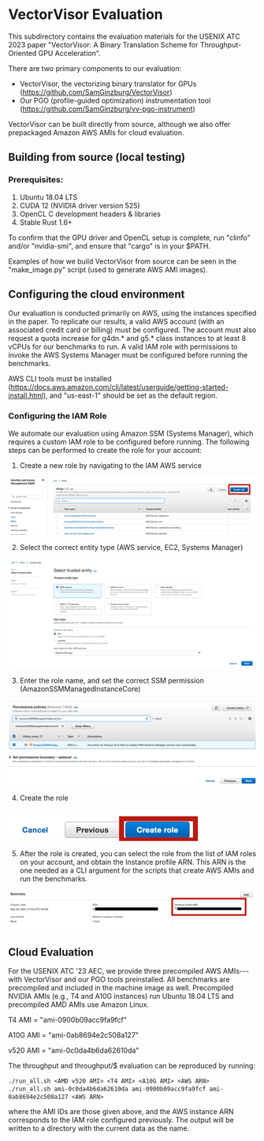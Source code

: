 # VectorVisor Evaluation

This subdirectory contains the evaluation materials for the USENIX ATC 2023 paper "VectorVisor: A Binary Translation Scheme for Throughput-Oriented GPU Acceleration".

There are two primary components to our evaluation:
- VectorVisor, the vectorizing binary translator for GPUs (https://github.com/SamGinzburg/VectorVisor)
- Our PGO (profile-guided optimization) instrumentation tool (https://github.com/SamGinzburg/vv-pgo-instrument)

VectorVisor can be built directly from source, although we also offer prepackaged Amazon AWS AMIs for cloud evaluation.

## Building from source (local testing)

### Prerequisites:
1. Ubuntu 18.04 LTS
2. CUDA 12 (NVIDIA driver version 525)
3. OpenCL C development headers & libraries
4. Stable Rust 1.6+

To confirm that the GPU driver and OpenCL setup is complete, run "clinfo" and/or "nvidia-smi", and ensure that "cargo" is in your $PATH.

Examples of how we build VectorVisor from source can be seen in the "make_image.py" script (used to generate AWS AMI images).

## Configuring the cloud environment

Our evaluation is conducted primarily on AWS, using the instances specified in the paper. To replicate our results, a valid AWS account (with an associated credit card or billing) must be configured. The account must also request a quota increase for g4dn.* and g5.* class instances to at least 8 vCPUs for our benchmarks to run. A valid IAM role with permissions to invoke the AWS Systems Manager must be configured before running the benchmarks.

AWS CLI tools must be installed (https://docs.aws.amazon.com/cli/latest/userguide/getting-started-install.html), and "us-east-1" should be set as the default region.

### Configuring the IAM Role

We automate our evaluation using Amazon SSM (Systems Manager), which requires a custom IAM role to be configured before running. The following steps can be performed to create the role for your account:

1. Create a new role by navigating to the IAM AWS service

![Screenshot](ssmconfig/create-role.png)

2. Select the correct entity type (AWS service, EC2, Systems Manager)

![Screenshot](ssmconfig/aws-service-ssm.png)

3. Enter the role name, and set the correct SSM permission (AmazonSSMManagedInstanceCore)

![Screenshot](ssmconfig/set-permissions.png)

4. Create the role

![Screenshot](ssmconfig/create-role-button.png)

5. After the role is created, you can select the role from the list of IAM roles on your account, and obtain the Instance profile ARN. This ARN is the one needed as a CLI argument for the scripts that create AWS AMIs and run the benchmarks.

![Screenshot](ssmconfig/role-summary.png)

## Cloud Evaluation

For the USENIX ATC '23 AEC, we provide three precompiled AWS AMIs---with VectorVisor and our PGO tools preinstalled. All benchmarks are precompiled and included in the machine image as well. Precompiled NVIDIA AMIs (e.g., T4 and A10G instances) run Ubuntu 18.04 LTS and precompiled AMD AMIs use Amazon Linux.

T4 AMI = "ami-0900b09acc9fa9fcf"

A10G AMI = "ami-0ab8694e2c508a127"

v520 AMI = "ami-0c0da4b6da62610da"


The throughput and throughput/$ evaluation can be reproduced by running:
```
./run_all.sh <AMD v520 AMI> <T4 AMI> <A10G AMI> <AWS ARN>
./run_all.sh ami-0c0da4b6da62610da ami-0900b09acc9fa9fcf ami-0ab8694e2c508a127 <AWS ARN>
```
where the AMI IDs are those given above, and the AWS instance ARN corresponds to the IAM role configured previously. The output will be written to a directory with the current data as the name.
